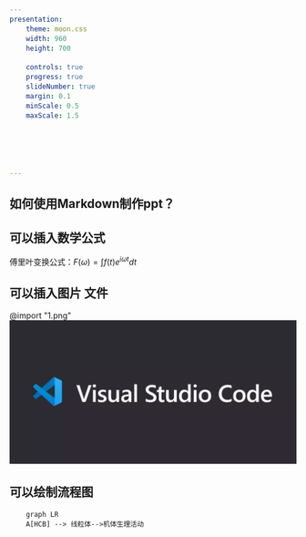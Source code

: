 ```yaml
---
presentation:
    theme: moon.css
    width: 960
    height: 700

    controls: true
    progress: true
    slideNumber: true
    margin: 0.1
    minScale: 0.5
    maxScale: 1.5
   
    



--- 
```

<!-- slide -->
## 如何使用Markdown制作ppt？
<!-- slide -->
## 可以插入数学公式
傅里叶变换公式：$F(\omega)=\int {f(t)e^{i\omega t}}dt$
<!-- slide -->
## 可以插入图片 文件
@import "1.png"
![](images/image.png.png)

<!-- slide -->
## 可以绘制流程图
```mermaid
    graph LR 
    A[HCB] --> 线粒体-->机体生理活动
```
